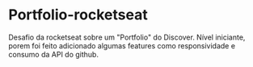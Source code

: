 # Portfolio-rocketseat
Desafio da rocketseat sobre um "Portfolio" do Discover. Nível iniciante, porem foi feito adicionado algumas features como responsividade e consumo da API do github.
